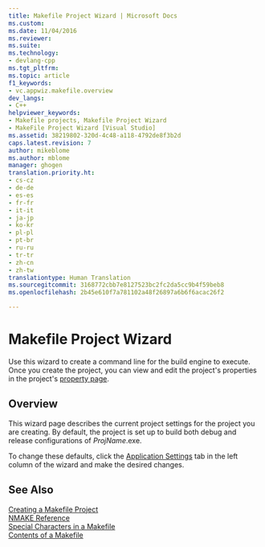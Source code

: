 ```yaml
---
title: Makefile Project Wizard | Microsoft Docs
ms.custom: 
ms.date: 11/04/2016
ms.reviewer: 
ms.suite: 
ms.technology:
- devlang-cpp
ms.tgt_pltfrm: 
ms.topic: article
f1_keywords:
- vc.appwiz.makefile.overview
dev_langs:
- C++
helpviewer_keywords:
- Makefile projects, Makefile Project Wizard
- MakeFile Project Wizard [Visual Studio]
ms.assetid: 38219802-320d-4c48-a118-4792de8f3b2d
caps.latest.revision: 7
author: mikeblome
ms.author: mblome
manager: ghogen
translation.priority.ht:
- cs-cz
- de-de
- es-es
- fr-fr
- it-it
- ja-jp
- ko-kr
- pl-pl
- pt-br
- ru-ru
- tr-tr
- zh-cn
- zh-tw
translationtype: Human Translation
ms.sourcegitcommit: 3168772cbb7e8127523bc2fc2da5cc9b4f59beb8
ms.openlocfilehash: 2b45e610f7a781102a48f26897a6b6f6acac26f2

---
```

# Makefile Project Wizard
Use this wizard to create a command line for the build engine to execute. Once you create the project, you can view and edit the project's properties in the project's [property page](../ide/working-with-project-properties.md).  
  
## Overview  
 This wizard page describes the current project settings for the project you are creating. By default, the project is set up to build both debug and release configurations of *ProjName*.exe.  
  
 To change these defaults, click the [Application Settings](../ide/application-settings-makefile-project-wizard.md) tab in the left column of the wizard and make the desired changes.  
  
## See Also  
 [Creating a Makefile Project](../ide/creating-a-makefile-project.md)   
 [NMAKE Reference](../build/nmake-reference.md)   
 [Special Characters in a Makefile](../build/special-characters-in-a-makefile.md)   
 [Contents of a Makefile](../build/contents-of-a-makefile.md)


<!--HONumber=Jan17_HO2-->


